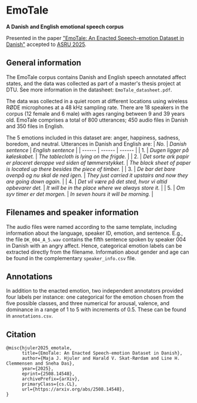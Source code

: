 # EmoTale
**A Danish and English emotional speech corpus**

Presented in the paper ["EmoTale: An Enacted Speech-emotion Dataset in Danish"](https://arxiv.org/abs/2508.14548) accepted to [ASRU 2025](https://2025.ieeeasru.org/).

General information
------------------------------------------------------------------

The EmoTale corpus contains Danish and English speech annotated affect states, and the data was collected as part of a master's thesis project at DTU. 
See more information in the datasheet: `EmoTale_datasheet.pdf`.

The data was collected in a quiet room at different locations using wireless RØDE microphones at a 48 kHz sampling rate. 
There are 18 speakers in the corpus (12 female and 6 male) with ages ranging between 9 and 39 years old.
EmoTale comprises a total of 800 utterances; 450 audio files in Danish and 350 files in English. 

The 5 emotions included in this dataset are: anger, happiness, sadness, boredom, and neutral.
Utterances in Danish and English are:
  | *No.*  | *Danish sentence*  | *English sentence* |
  | ------ | ------  | ------ |
  | 1. | _Dugen ligger på køleskabet._ | _The tablecloth is lying on the frigde._ |
  | 2. | _Det sorte ark papir er placeret deroppe ved siden af tømmerstykket._ | _The black sheet of paper is located up there besides the piece of timber._ |
  | 3. | _De bar det bare ovenpå og nu skal de ned igen._ | _They just carried it upstairs and now they are going down again._ |
  | 4. | _Det vil være på det sted, hvor vi altid opbevarer det._ | _It will be in the place where we always store it._ |
  | 5. | _Om syv timer er det morgen._ | _In seven hours it will be morning._ |


Filenames and speaker information
------------------------------------------------------------------
The audio files were named according to the same template, including information about the language, speaker ID, emotion, and sentence.
E.g., the file `DK_004_A_5.wav` contains the fifth sentence spoken by speaker 004 in Danish with an angry affect. 
Hence, categorical emotion labels can be extracted directly from the filename.
Information about gender and age can be found in the complementary `speaker_info.csv` file.

Annotations
------------------------------------------------------------------
In addition to the enacted emotion, two independent annotators provided four labels per instance: one categorical for the emotion chosen from the five possible classes, and three numerical for arousal, valence, and dominance in a range of 1 to 5 with increments of 0.5. These can be found in `annotations.csv`.

## Citation

```
@misc{hjuler2025_emotale,
      title={EmoTale: An Enacted Speech-emotion Dataset in Danish}, 
      author={Maja J. Hjuler and Harald V. Skat-Rørdam and Line H. Clemmensen and Sneha Das},
      year={2025},
      eprint={2508.14548},
      archivePrefix={arXiv},
      primaryClass={cs.CL},
      url={https://arxiv.org/abs/2508.14548}, 
}
```

